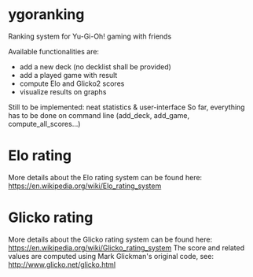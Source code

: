 # ygoranking
Ranking system for Yu-Gi-Oh! gaming with friends

Available functionalities are:
  - add a new deck (no decklist shall be provided)
  - add a played game with result
  - compute Elo and Glicko2 scores
  - visualize results on graphs
 
Still to be implemented: neat statistics & user-interface
So far, everything has to be done on command line (add_deck, add_game, compute_all_scores...)

# Elo rating
More details about the Elo rating system can be found here: https://en.wikipedia.org/wiki/Elo_rating_system

# Glicko rating
More details about the Glicko rating system can be found here: https://en.wikipedia.org/wiki/Glicko_rating_system
The score and related values are computed using Mark Glickman's original code, see: http://www.glicko.net/glicko.html
